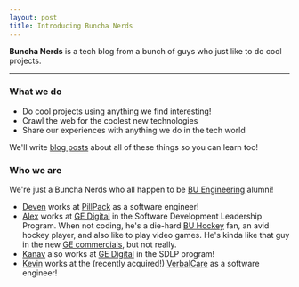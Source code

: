 ```yaml
---
layout: post
title: Introducing Buncha Nerds
---
```


**Buncha Nerds** is a tech blog from a bunch of guys who just like to do cool projects.

-----

### What we do

+ Do cool projects using anything we find interesting!
+ Crawl the web for the coolest new technologies
+ Share our experiences with anything we do in the tech world

We'll write [blog posts](http://buncha-nerds.com/blog) about all of these things so you can learn too!

### Who we are

We're just a Buncha Nerds who all happen to be [BU Engineering](https://bu.edu/eng) alumni!

* [Deven](http://devendayal.com) works at [PillPack](https://pillpack.com) as a software engineer!
* [Alex](http://alexwong.me) works at [GE Digital](https://ge.com/digital) in the Software Development Leadership Program. When not coding, he's a die-hard [BU Hockey](https://twitter.com/TerrierHockey) fan, an avid hockey player, and also like to play video games. He's kinda like that guy in the new [GE commercials](https://www.youtube.com/watch?v=OpDIEJrog3s), but not really.
* [Kanav](https://linkedin.com/in/kdhir) also works at [GE Digital](https://ge.com/digital) in the SDLP program!
* [Kevin](https://kmannix.me) works at the (recently acquired!) [VerbalCare](http://verbal.care) as a software engineer!
